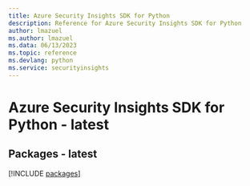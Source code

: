 ```yaml
---
title: Azure Security Insights SDK for Python
description: Reference for Azure Security Insights SDK for Python
author: lmazuel
ms.author: lmazuel
ms.data: 06/13/2023
ms.topic: reference
ms.devlang: python
ms.service: securityinsights
---
```

# Azure Security Insights SDK for Python - latest
## Packages - latest
[!INCLUDE [packages](security-insights-index.md)]